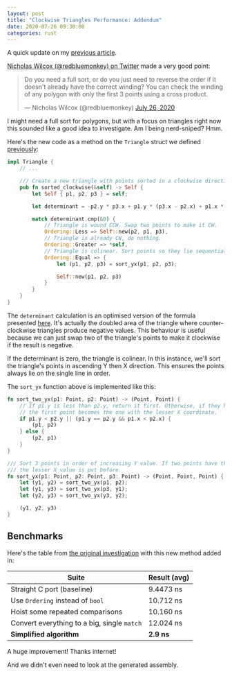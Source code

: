 ```yaml
---
layout: post
title: "Clockwise Triangles Performance: Addendum"
date: 2020-07-26 09:30:00
categories: rust
---
```


A quick update on my [previous article](/rust/2020/07/25/optimising-with-cmp-and-ordering.html).

[Nicholas Wilcox (@redbluemonkey) on Twitter](https://twitter.com/redbluemonkey/status/1287186446986514432) made a very good point:

<blockquote class="twitter-tweet" data-conversation="none" data-dnt="true"><p lang="en" dir="ltr">Do you need a full sort, or do you just need to reverse the order if it doesn&#39;t already have the correct winding? You can check the winding of any polygon with only the first 3 points using a cross product.</p>&mdash; Nicholas Wilcox (@redbluemonkey) <a href="https://twitter.com/redbluemonkey/status/1287186446986514432?ref_src=twsrc%5Etfw">July 26, 2020</a></blockquote> <script async src="https://platform.twitter.com/widgets.js" charset="utf-8"></script>

I might need a full sort for polygons, but with a focus on triangles right now this sounded like a good idea to investigate. Am I being nerd-sniped? Hmm.

Here's the new code as a method on the `Triangle` struct we defined [previously](/rust/2020/07/25/optimising-with-cmp-and-ordering.html):

```rust
impl Triangle {
    // ...

    /// Create a new triangle with points sorted in a clockwise direction.
    pub fn sorted_clockwise(&self) -> Self {
        let Self { p1, p2, p3 } = self;

        let determinant = -p2.y * p3.x + p1.y * (p3.x - p2.x) + p1.x * (p2.y - p3.y) + p2.x * p3.y;

        match determinant.cmp(&0) {
            // Triangle is wound CCW. Swap two points to make it CW.
            Ordering::Less => Self::new(p2, p1, p3),
            // Triangle is already CW, do nothing.
            Ordering::Greater => *self,
            // Triangle is colinear. Sort points so they lie sequentially along the line.
            Ordering::Equal => {
                let (p1, p2, p3) = sort_yx(p1, p2, p3);

                Self::new(p1, p2, p3)
            }
        }
    }
}
```

The `determinant` calculation is an optimised version of the formula presented [here](https://en.wikipedia.org/wiki/Curve_orientation#Practical_considerations). It's actually the doubled area of the triangle where counter-clockwise triangles produce negative values. This behaviour is useful because we can just swap two of the triangle's points to make it clockwise if the result is negative.

If the determinant is zero, the triangle is colinear. In this instance, we'll sort the triangle's points in ascending Y then X direction. This ensures the points always lie on the single line in order.

The `sort_yx` function above is implemented like this:

```rust
fn sort_two_yx(p1: Point, p2: Point) -> (Point, Point) {
    // If p1.y is less than p2.y, return it first. Otherwise, if they have the same Y coordinate,
    // the first point becomes the one with the lesser X coordinate.
    if p1.y < p2.y || (p1.y == p2.y && p1.x < p2.x) {
        (p1, p2)
    } else {
        (p2, p1)
    }
}

/// Sort 3 points in order of increasing Y value. If two points have the same Y value, the one with
/// the lesser X value is put before.
fn sort_yx(p1: Point, p2: Point, p3: Point) -> (Point, Point, Point) {
    let (y1, y2) = sort_two_yx(p1, p2);
    let (y1, y3) = sort_two_yx(p3, y1);
    let (y2, y3) = sort_two_yx(y3, y2);

    (y1, y2, y3)
}
```

## Benchmarks

Here's the table from [the original investigation](/rust/2020/07/25/optimising-with-cmp-and-ordering.html) with this new method added in:

| Suite                                       | Result (avg) |
| ------------------------------------------- | ------------ |
| Straight C port (baseline)                  | 9.4473 ns    |
| Use `Ordering` instead of `bool`            | 10.712 ns    |
| Hoist some repeated comparisons             | 10.160 ns    |
| Convert everything to a big, single `match` | 12.024 ns    |
| **Simplified algorithm**                    | **2.9 ns**   |

A huge improvement! Thanks internet!

And we didn't even need to look at the generated assembly.
